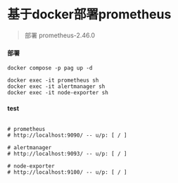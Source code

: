 # 基于docker部署prometheus
> 部署 prometheus-2.46.0

#### 部署
```shell
docker compose -p pag up -d 

docker exec -it prometheus sh
docker exec -it alertmanager sh
docker exec -it node-exporter sh

```

#### test
```shell

# prometheus
# http://localhost:9090/ -- u/p: [ / ]

# alertmanager
# http://localhost:9093/ -- u/p: [ / ]

# node-exporter
# http://localhost:9100/ -- u/p: [ / ]

```
